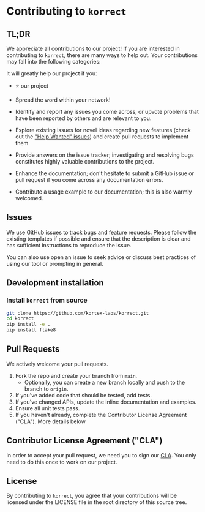 # Contributing to `korrect`

## TL;DR

We appreciate all contributions to our project! If you are interested in contributing to `korrect`, there are many ways to help out.
Your contributions may fall into the following categories:

 It will greatly help our project if you:

- ⭐ our project

- Spread the word within your network!

- Identify and report any issues you come across, or upvote problems that have been reported by others and are relevant to you.

- Explore existing issues for novel ideas regarding new features (check out the ["Help Wanted" issues](https://github.com/kortex-labs/korrect/issues?q=is%3Aopen+is%3Aissue+label%3A%22help+wanted%22)) and create pull requests to implement them.

- Provide answers on the issue tracker; investigating and resolving bugs constitutes highly valuable contributions to the project.

- Enhance the documentation; don't hesitate to submit a GitHub issue or pull request if you come across any documentation errors.

- Contribute a usage example to our documentation; this is also warmly welcomed.

## Issues

We use GitHub issues to track bugs and feature requests. Please follow the existing templates if possible and ensure that the
description is clear and has sufficient instructions to reproduce the issue.

You can also use open an issue to seek advice or discuss best practices of using our tool or prompting in general.

## Development installation

### Install `korrect` from source

```bash
git clone https://github.com/kortex-labs/korrect.git
cd korrect
pip install -e .
pip install flake8
```

## Pull Requests

We actively welcome your pull requests.

1. Fork the repo and create your branch from `main`.
    - Optionally, you can create a new branch locally and push to the branch to `origin`.
2. If you've added code that should be tested, add tests.
3. If you've changed APIs, update the inline documentation and examples.
4. Ensure all unit tests pass.
5. If you haven't already, complete the Contributor License Agreement ("CLA"). More details below


## Contributor License Agreement ("CLA")

In order to accept your pull request, we need you to sign our [CLA](https://cla-assistant.io/kortex-labs/korrect). You only need to do this once to work on our project.

## License

By contributing to `korrect`, you agree that your contributions will be licensed under the LICENSE file in the root
directory of this source tree.